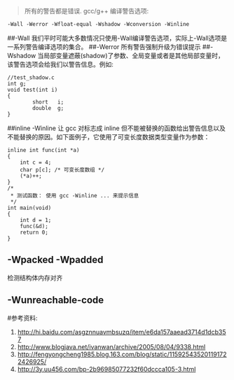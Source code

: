 >所有的警告都是错误.
gcc/g++ 编译警告选项:

	-Wall -Werror -Wfloat-equal -Wshadow -Wconversion -Winline

##-Wall
我们平时可能大多数情况只使用-Wall编译警告选项，实际上-Wall选项是一系列警告编译选项的集合。
##-Werror
所有警告强制升级为错误提示
##-Wshadow
当局部变量遮蔽(shadow)了参数、全局变量或者是其他局部变量时，该警告选项会给我们以警告信息。例如:
```
//test_shadow.c
int g;
void test(int i)
{
        short   i;
        double  g;
}
```
##inline
-Winline 让 gcc 对标志成 inline 但不能被替换的函数给出警告信息以及不能替换的原因。如下面例子，它使用了可变长度数据类型变量作为参数：
```
inline int func(int *a)
{
    int c = 4;
    char p[c]; /* 可变长度数组 */
    (*a)++;
}
/*
 * 测试函数： 使用 gcc -Winline ... 来提示信息
 */
int main(void)
{
    int d = 1;
    func(&d);
    return 0;
}
```
## -Wpacked -Wpadded 
检测结构体内存对齐

## -Wunreachable-code


#参考资料:
1. <http://hi.baidu.com/asgznnuavmbsuzq/item/e6da157aaead3714d1dcb357>
2. <http://www.blogjava.net/ivanwan/archive/2005/08/04/9338.html>
3. <http://fengyongcheng1985.blog.163.com/blog/static/115925435201191722426925/>
4. <http://3y.uu456.com/bp-2b96985077232f60dccca105-3.html>
